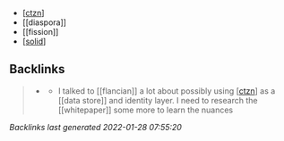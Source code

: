 - [[ctzn]]
- [[diaspora]]
- [[fission]]
- [[solid]]

[//begin]: # "Autogenerated link references for markdown compatibility"
[ctzn]: ctzn.md "ctzn"
[solid]: solid.md "solid"
[//end]: # "Autogenerated link references"

## Backlinks

> - [](2021-04-19.md)
>   - I talked to [[flancian]] a lot about possibly using [[ctzn]] as a [[data store]] and identity layer. I need to research the [[whitepaper]] some more to learn the nuances

_Backlinks last generated 2022-01-28 07:55:20_
